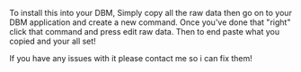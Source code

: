 To install this into your DBM, Simply copy all the raw data then go on to your DBM application and create a new command. 
Once you've done that "right" click that command and press edit raw data. Then to end paste what you copied and your all set!

If you have any issues with it please contact me so i can fix them!
